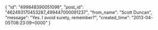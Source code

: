  {
   "id": "499848390051098",
   "post_id": "462493170453287_499447000091237",
   "from_name": "Scott Duncan",
   "message": "Yes. I avoid surety, remember?",
   "created_time": "2013-04-05T08:23:09+0000"
 }

